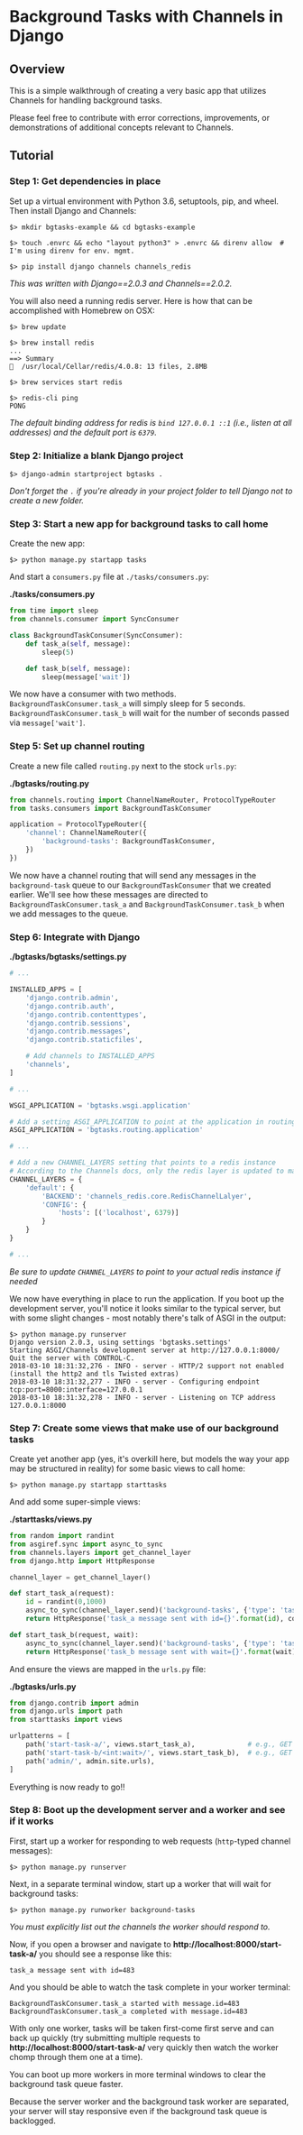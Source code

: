 # Background Tasks with Channels in Django


## Overview

This is a simple walkthrough of creating a very basic app that utilizes Channels for handling
background tasks.

Please feel free to contribute with error corrections, improvements, or demonstrations of additional
concepts relevant to Channels.


## Tutorial

### Step 1: Get dependencies in place

Set up a virtual environment with Python 3.6, setuptools, pip, and wheel. Then install Django and
Channels:

```shell
$> mkdir bgtasks-example && cd bgtasks-example

$> touch .envrc && echo "layout python3" > .envrc && direnv allow  # I'm using direnv for env. mgmt.

$> pip install django channels channels_redis
```
*This was written with Django==2.0.3 and Channels==2.0.2.*

You will also need a running redis server. Here is how that can be accomplished with Homebrew on
OSX:

```shell
$> brew update

$> brew install redis
...
==> Summary
🍺  /usr/local/Cellar/redis/4.0.8: 13 files, 2.8MB

$> brew services start redis

$> redis-cli ping
PONG
```
*The default binding address for redis is `bind 127.0.0.1 ::1` (i.e., listen at all addresses) and
the default port is `6379`.*


### Step 2: Initialize a blank Django project

```shell
$> django-admin startproject bgtasks .
```
*Don't forget the `.` if you're already in your project folder to tell Django not to create a new
folder.*


### Step 3: Start a new app for background tasks to call home

Create the new app:

```shell
$> python manage.py startapp tasks
```

And start a `consumers.py` file at `./tasks/consumers.py`:

**./tasks/consumers.py**
```python
from time import sleep
from channels.consumer import SyncConsumer

class BackgroundTaskConsumer(SyncConsumer):
    def task_a(self, message):
        sleep(5)

    def task_b(self, message):
        sleep(message['wait'])
```

We now have a consumer with two methods. `BackgroundTaskConsumer.task_a` will simply sleep for 5
seconds. `BackgroundTaskConsumer.task_b` will wait for the number of seconds passed via
`message['wait']`.


### Step 5: Set up channel routing

Create a new file called `routing.py` next to the stock `urls.py`:

**./bgtasks/routing.py**
```python
from channels.routing import ChannelNameRouter, ProtocolTypeRouter
from tasks.consumers import BackgroundTaskConsumer

application = ProtocolTypeRouter({
    'channel': ChannelNameRouter({
        'background-tasks': BackgroundTaskConsumer,
    })
})
```

We now have a channel routing that will send any messages in the `background-task` queue to our
`BackgroundTaskConsumer` that we created earlier. We'll see how these messages are directed to
`BackgroundTaskConsumer.task_a` and `BackgroundTaskConsumer.task_b` when we add messages to the
queue.


### Step 6: Integrate with Django

**./bgtasks/bgtasks/settings.py**
```python
# ...

INSTALLED_APPS = [
    'django.contrib.admin',
    'django.contrib.auth',
    'django.contrib.contenttypes',
    'django.contrib.sessions',
    'django.contrib.messages',
    'django.contrib.staticfiles',

    # Add channels to INSTALLED_APPS
    'channels',
]

# ...

WSGI_APPLICATION = 'bgtasks.wsgi.application'

# Add a setting ASGI_APPLICATION to point at the application in routing.py
ASGI_APPLICATION = 'bgtasks.routing.application'

# ...

# Add a new CHANNEL_LAYERS setting that points to a redis instance
# According to the Channels docs, only the redis layer is updated to match Channels 2.
CHANNEL_LAYERS = {
    'default': {
        'BACKEND': 'channels_redis.core.RedisChannelLalyer',
        'CONFIG': {
            'hosts': [('localhost', 6379)]
        }
    }
}

# ...
```
*Be sure to update `CHANNEL_LAYERS` to point to your actual redis instance if needed*

We now have everything in place to run the application. If you boot up the development server,
you'll notice it looks similar to the typical server, but with some slight changes - most notably
there's talk of ASGI in the output:

```shell
$> python manage.py runserver
Django version 2.0.3, using settings 'bgtasks.settings'
Starting ASGI/Channels development server at http://127.0.0.1:8000/
Quit the server with CONTROL-C.
2018-03-10 18:31:32,276 - INFO - server - HTTP/2 support not enabled (install the http2 and tls Twisted extras)
2018-03-10 18:31:32,277 - INFO - server - Configuring endpoint tcp:port=8000:interface=127.0.0.1
2018-03-10 18:31:32,278 - INFO - server - Listening on TCP address 127.0.0.1:8000
```


### Step 7: Create some views that make use of our background tasks

Create yet another app (yes, it's overkill here, but models the way your app may be structured in
reality) for some basic views to call home:

```shell
$> python manage.py startapp starttasks
```

And add some super-simple views:

**./starttasks/views.py**
```python
from random import randint
from asgiref.sync import async_to_sync
from channels.layers import get_channel_layer
from django.http import HttpResponse

channel_layer = get_channel_layer()

def start_task_a(request):
    id = randint(0,1000)
    async_to_sync(channel_layer.send)('background-tasks', {'type': 'task_a', 'id': id})
    return HttpResponse('task_a message sent with id={}'.format(id), content_type='text/plain')

def start_task_b(request, wait):
    async_to_sync(channel_layer.send)('background-tasks', {'type': 'task_b', 'wait': wait})
    return HttpResponse('task_b message sent with wait={}'.format(wait), content_type='text/plain')

```

And ensure the views are mapped in the `urls.py` file:

**./bgtasks/urls.py**
```python
from django.contrib import admin
from django.urls import path
from starttasks import views

urlpatterns = [
    path('start-task-a/', views.start_task_a),             # e.g., GET /start-task-a/
    path('start-task-b/<int:wait>/', views.start_task_b),  # e.g., GET /start-task-b/10/
    path('admin/', admin.site.urls),
]
```

Everything is now ready to go!!


### Step 8: Boot up the development server and a worker and see if it works

First, start up a worker for responding to web requests (`http`-typed channel messages):

```shell
$> python manage.py runserver
```

Next, in a separate terminal window, start up a worker that will wait for background tasks:

```shell
$> python manage.py runworker background-tasks
```
*You must explicitly list out the channels the worker should respond to.*

Now, if you open a browser and navigate to **http://localhost:8000/start-task-a/** you should see
a response like this:

```
task_a message sent with id=483
```

And you should be able to watch the task complete in your worker terminal:
```
BackgroundTaskConsumer.task_a started with message.id=483
BackgroundTaskConsumer.task_a completed with message.id=483
```

With only one worker, tasks will be taken first-come first serve and can back up quickly (try
submitting multiple requests to **http://localhost:8000/start-task-a/** very quickly then watch
the worker chomp through them one at a time).

You can boot up more workers in more terminal windows to clear the background task queue faster.

Because the server worker and the background task worker are separated, your server will stay
responsive even if the background task queue is backlogged.
